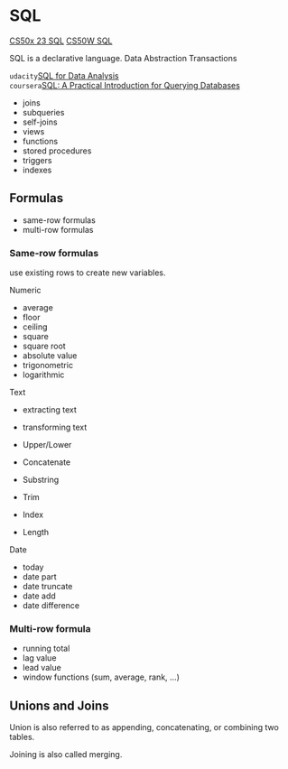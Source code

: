 # SQL

[CS50x 23 SQL](https://www.youtube.com/watch?v=zrCLRC3Ci1c&list=PLhQjrBD2T380F_inVRXMIHCqLaNUd7bN4&index=9)
[CS50W SQL](https://www.youtube.com/watch?v=YzP164YANAU)

SQL is a declarative language.
Data Abstraction
Transactions

`udacity`[SQL for Data Analysis](https://www.udacity.com/course/sql-for-data-analysis--ud198)  
`coursera`[SQL: A Practical Introduction for Querying Databases](https://www.coursera.org/learn/sql-practical-introduction-for-querying-databases)  

- joins
- subqueries
- self-joins
- views
- functions
- stored procedures
- triggers
- indexes

## Formulas
- same-row formulas
- multi-row formulas

### Same-row formulas
use existing rows to create new variables.  

Numeric
- average
- floor
- ceiling
- square
- square root
- absolute value
- trigonometric
- logarithmic

Text
- extracting text
- transforming text

- Upper/Lower
- Concatenate
- Substring
- Trim
- Index
- Length

Date
- today
- date part
- date truncate
- date add
- date difference

### Multi-row formula
- running total
- lag value
- lead value
- window functions (sum, average, rank, ...)

## Unions and Joins
Union is also referred to as appending, concatenating, or combining two tables.  

Joining is also called merging.  
